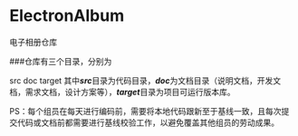 # ElectronAlbum
电子相册仓库

###仓库有三个目录，分别为

src
doc
target
其中***src***目录为代码目录，***doc***为文档目录（说明文档，开发文档，需求文档，设计方案等），***target***目录为项目可运行版本库。

PS：每个组员在每天进行编码前，需要将本地代码跟新至于基线一致，且每次提交代码或文档前都需要进行基线校验工作，以避免覆盖其他组员的劳动成果。
